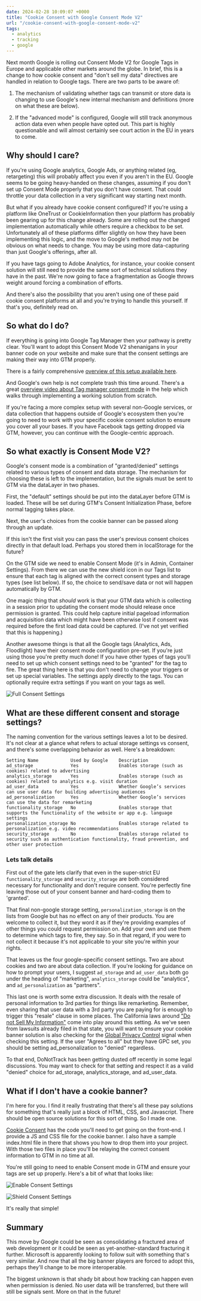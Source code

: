 ```yaml
---
date: 2024-02-28 10:09:07 +0000
title: "Cookie Consent with Google Consent Mode V2"
url: "/cookie-consent-with-google-consent-mode-v2"
tags:
  - analytics
  - tracking
  - google
---
```


Next month Google is rolling out Consent Mode V2 for Google Tags in Europe and
applicable other markets around the globe. In brief, this is a change to how
cookie consent and "don't sell my data" directives are handled in relation to
Google tags. There are two parts to be aware of:

1. The mechanism of validating whether tags can transmit or store data is
   changing to use Google's new internal mechanism and definitions (more on what
   these are below).

2. If the "advanced mode" is configured, Google will still track anonymous
   action data even when people have opted out. This part is highly questionable
   and will almost certainly see court action in the EU in years to come.

## Why should I care?

If you're using Google analytics, Google Ads, or anything related (eg,
retargeting) this will probably affect you even if you aren't in the EU. Google
seems to be going heavy-handed on these changes, assuming if you don't set up
Consent Mode properly that you don't have consent. That could throttle your data
collection in a very significant way starting next month.

But what if you already have cookie consent configured? If you're using
a platform like OneTrust or CookieInformation then your platform has probably
been gearing up for this change already. Some are rolling out the changed
implementation automatically while others require a checkbox to be set.
Unfortunately all of these platforms differ slightly on how they have been
implementing this logic, and the move to Google's method may not be obvious on
what needs to change. You may be using more data-capturing than just Google's
offerings, after all.

If you have tags going to Adobe Analytics, for instance, your cookie consent
solution will still need to provide the same sort of technical solutions they
have in the past. We're now going to face a fragmentation as Google throws
weight around forcing a combination of efforts.

And there's also the possibility that you aren't using one of these paid cookie
consent platforms at all and you're trying to handle this yourself. If that's
you, definitely read on.

## So what do I do?

If everything is going into Google Tag Manager then your pathway is pretty
clear. You'll want to adopt this Consent Mode V2 shenanigans in your banner code
on your website and make sure that the consent settings are making their way
into GTM properly.

There is a fairly comprehensive [overview of this setup available here](https://www.simoahava.com/analytics/consent-mode-v2-google-tags/).

And Google's own help is not complete trash this time around. There's a great
[overview video about Tag manager consent
mode](https://support.google.com/tagmanager/answer/10718549?hl=en) in the help
which walks through implementing a working solution from scratch.

If you're facing a more complex setup with several non-Google services, or data
collection that happens outside of Google's ecosystem then you're going to need
to work with your specific cookie consent solution to ensure you cover all your
bases. If you have Facebook tags getting dropped via GTM, however, you can
continue with the Google-centric approach.

## So what exactly is Consent Mode V2?

Google's consent mode is a combination of "granted/denied" settings related to
various types of consent and data storage. The mechanism for choosing these is
left to the implementation, but the signals must be sent to GTM via the
dataLayer in two phases.

First, the "default" settings should be put into the dataLayer before GTM is
loaded. These will be set during GTM's Consent Initialization Phase, before
normal tagging takes place.

Next, the user's choices from the cookie banner can be passed along through an
update.

If this isn't the first visit you can pass the user's previous consent choices
directly in that default load. Perhaps you stored them in localStorage for the
future?

On the GTM side we need to enable Consent Mode (it's in Admin, Container
Settings). From there we can use the new shield icon in our Tags list to ensure
that each tag is aligned with the correct consent types and storage types (see
list below). If so, the choice to send/save data or not will happen
automatically by GTM.

One magic thing that *should* work is that your GTM data which is collecting in
a session prior to updating the consent mode should release once permission is
granted. This could help capture initial pageload information and acquisition
data which might have been otherwise lost if consent was required before the
first load data could be captured. (I've not yet verified that this is
happening.)

Another awesome things is that all the Google tags (Analytics, Ads, Floodlight)
have their consent mode configuration pre-set. If you're just using those you're
pretty much done! If you have other types of tags you'll need to set up which
consent settings need to be "granted" for the tag to fire. The great thing here
is that you don't need to change your triggers or set up special variables. The
settings apply directly to the tags. You can optionally require extra settings
if you want on your tags as well.

![Full Consent Settings](https://labs.tomasino.org/assets/images/full-consent-settings.jpg")

## What are these different consent and storage settings?

The naming convention for the various settings leaves a lot to be desired. It's
not clear at a glance what refers to actual storage settings vs consent, and
there's some overlapping behavior as well. Here's a breakdown:

```
Setting Name            Used by Google    Description
ad_storage              Yes               Enables storage (such as cookies) related to advertising
analytics_storage       Yes               Enables storage (such as cookies) related to analytics e.g. visit duration
ad_user_data            Yes               Whether Google’s services can use user data for building advertising audiences
ad_personalization      Yes               Whether Google’s services can use the data for remarketing
functionality_storage   No                Enables storage that supports the functionality of the website or app e.g. language settings
personalization_storage No                Enables storage related to personalization e.g. video recommendations
security_storage        No                Enables storage related to security such as authentication functionality, fraud prevention, and other user protection
```

### Lets talk details

First out of the gate lets clarify that even in the super-strict EU
`functionality_storage` and `security_storage` are both considered necessary for
functionality and don't require consent. You're perfectly fine leaving those out
of your consent banner and hard-coding them to 'granted'.

That final non-google storage setting, `personalization_storage` is on the lists
from Google but has no effect on any of their products. You are welcome to
collect it, but they word it as if they're providing examples of other things
you could request permission on. Add your own and use them to determine which
tags to fire, they say. So in that regard, if you were to not collect it because
it's not applicable to your site you're within your rights.

That leaves us the four google-specific consent settings. Two are about cookies
and two are about data collection. If you're looking for guidance on how to
prompt your users, I suggest `ad_storage` and `ad_user_data` both go under the
heading of "marketing", `analytics_storage` could be "analytics", and
`ad_personalization` as "partners".

This last one is worth some extra discussion. It deals with the resale of
personal information to 3rd parties for things like remarketing. Remember, even
sharing that user data with a 3rd party you are paying for is enough to trigger
this "resale" clause in some places. The California laws around ["Do not Sell My
Information"](https://labs.tomasino.org/ccpa-and-don-t-sell-my-information/)
come into play around this setting. As we've seen from lawsuits
already filed in that state, you will want to ensure your cookie banner solution
is also checking for the [Global Privacy
Control](https://labs.tomasino.org/respecting-gpc-and-dnt-in-gtm/) signal when
checking this setting. If the user "Agrees to all" but they have GPC set, you
should be setting ad_personalization to "denied" regardless.

To that end, DoNotTrack has been getting dusted off recently in some legal
discussions. You may want to check for that setting and respect it as a valid
"denied" choice for ad_storage, analytics_storage, and ad_user_data.

## What if I don't have a cookie banner?

I'm here for you. I find it really frustrating that there's all these pay
solutions for something that's really just a block of HTML, CSS, and Javascript.
There should be open source solutions for this sort of thing. So I made one.

[Cookie Consent](https://github.com/jamestomasino/cookieconsent) has the code
you'll need to get going on the front-end. I provide a JS and CSS file for the
cookie banner. I also have a sample index.html file in there that shows you how
to drop them into your project. With those two files in place you'll be relaying
the correct consent information to GTM in no time at all.

You're still going to need to enable Consent mode in GTM and ensure your tags
are set up properly. Here's a bit of what that looks like:

![Enable Consent Settings](https://labs.tomasino.org/assets/images/enable-consent-settings.png")

![Shield Consent Settings](https://labs.tomasino.org/assets/images/shield-consent-settings.png")

It's really that simple!

## Summary

This move by Google could be seen as consolidating a fractured area of web
development or it could be seen as yet-another-standard fracturing it further.
Microsoft is apparently looking to follow suit with something that's very
similar. And now that all the big banner players are forced to adopt this,
perhaps they'll change to be more interoperable.

The biggest unknown is that shady bit about how tracking can happen even when
permission is denied. No user data will be transferred, but there will still be
signals sent. More on that in the future!
